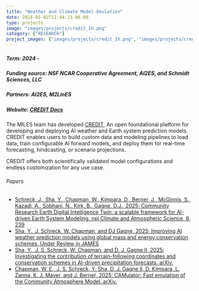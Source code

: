 ```yaml
---
title: "Weather and Climate Model Emulation"
date: 2024-05-02T11:44:13-06:00
type: projects
image: "images/projects/credit_1h.png"
category: ["RESEARCH"]
project_images: ["images/projects/credit_1h.png", "images/projects/credit_overview.png"]
---
```


##### Term: 2024 - 
##### Funding source: NSF NCAR Cooperative Agreement, AI2ES, and Schmidt Sciences, LLC
##### Partners: AI2ES, M2LinES
##### Website: [CREDIT Docs](https://miles-credit.readthedocs.io/en/latest/)

The MILES team has developed [CREDIT](https://github.com/NCAR/miles-credit), An open foundational platform for developing and deploying AI weather and Earth system prediction models. CREDIT enables users to build custom data and modeling pipelines to load data, train configurable AI forward models, and deploy them for real-time forecasting, hindcasting, or scenario projections.

CREDIT offers both scientifically validated model configurations and endless customization for any use case.

###### Papers
* [Schreck, J., Sha, Y., Chapman, W., Kimpara, D., Berner, J., McGinnis, S., Kazadi, A., Sobhani, N., Kirk, B., Gagne, D.J., 2025: Community Research Earth Digital Intelligence Twin: a scalable framework for AI-driven Earth System Modeling. npj Climate and Atmospheric Science, 8, 239](https://doi.org/10.1038/s41612-025-01125-6)
* [Sha, Y., J. Schreck, W. Chapman, and DJ Gagne, 2025: Improving AI weather prediction models using global mass and energy conservation schemes, Under Review in JAMES](https://arxiv.org/abs/2501.05648)
* [Sha, Y., J. S. Schreck, W. Chapman, and D. J. Gagne II, 2025: Investigating the contribution of terrain-following coordinates and conservation schemes in AI-driven precipitation forecasts. arXiv.](https://arxiv.org/abs/2503.00332)
* [Chapman, W. E., J. S. Schreck, Y. Sha, D. J. Gagne II, D. Kimpara, L. Zanna, K. J. Mayer, and J. Berner, 2025: CAMulator: Fast emulation of the Community Atmosphere Model. arXiv.](https://arxiv.org/abs/2504.06007)

